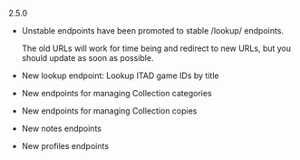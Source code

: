 2.5.0
- Unstable endpoints have been promoted to stable /lookup/ endpoints.
  
  The old URLs will work for time being and redirect to new URLs,
  but you should update as soon as possible.

- New lookup endpoint: Lookup ITAD game IDs by title
- New endpoints for managing Collection categories
- New endpoints for managing Collection copies
- New notes endpoints
- New profiles endpoints